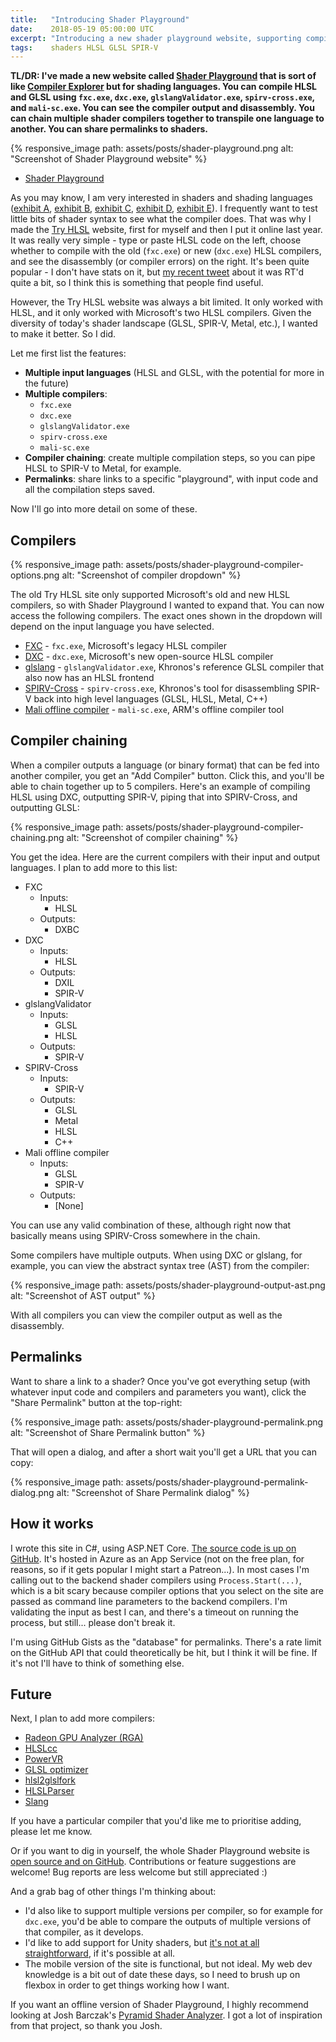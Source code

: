 ```yaml
---
title:   "Introducing Shader Playground"
date:    2018-05-19 05:00:00 UTC
excerpt: "Introducing a new shader playground website, supporting compilation and transpilation of HLSL and GLSL"
tags:    shaders HLSL GLSL SPIR-V
---
```


**TL/DR: I've made a new website called [Shader Playground](http://shader-playground.timjones.io) that is sort of like [Compiler Explorer](https://godbolt.org/) but for shading languages. You can compile HLSL and GLSL using `fxc.exe`, `dxc.exe`, `glslangValidator.exe`, `spirv-cross.exe`, and `mali-sc.exe`. You can see the compiler output and disassembly. You can chain multiple shader compilers together to transpile one language to another. You can share permalinks to shaders.**

{% responsive_image path: assets/posts/shader-playground.png alt: "Screenshot of Shader Playground website" %}

* [Shader Playground](http://shader-playground.timjones.io)

As you may know, I am very interested in shaders and shading languages ([exhibit A](/blog/archive/2010/12/30/stitchup-in-action), [exhibit B](/blog/archive/2014/01/07/introducing-hlslunit-unit-tests-for-your-hlsl-shader-code), [exhibit C](/blog/archive/2014/11/24/getting-started-with-jetbrains-nitra), [exhibit D](/blog/archive/2015/09/02/parsing-direct3d-shader-bytecode), [exhibit E](/blog/archive/2015/10/06/introducing-hlsl-tools-for-visual-studio)). I frequently want to test little bits of shader syntax to see what the compiler does. That was why I made the [Try HLSL](/blog/archive/2017/02/11/try-hlsl-online) website, first for myself and then I put it online last year. It was really very simple - type or paste HLSL code on the left, choose whether to compile with the old (`fxc.exe`) or new (`dxc.exe`) HLSL compilers, and see the disassembly (or compiler errors) on the right. It's been quite popular - I don't have stats on it, but [my recent tweet](https://twitter.com/_tim_jones_/status/984034078788870144) about it was RT'd quite a bit, so I think this is something that people find useful.

However, the Try HLSL website was always a bit limited. It only worked with HLSL, and it only worked with Microsoft's two HLSL compilers. Given the diversity of today's shader landscape (GLSL, SPIR-V, Metal, etc.), I wanted to make it better. So I did.

Let me first list the features:

* **Multiple input languages** (HLSL and GLSL, with the potential for more in the future)
* **Multiple compilers**:
  * `fxc.exe`
  * `dxc.exe`
  * `glslangValidator.exe`
  * `spirv-cross.exe`
  * `mali-sc.exe`
* **Compiler chaining**: create multiple compilation steps, so you can pipe HLSL to SPIR-V to Metal, for example.
* **Permalinks**: share links to a specific "playground", with input code and all the compilation steps saved.

Now I'll go into more detail on some of these.

## Compilers

{% responsive_image path: assets/posts/shader-playground-compiler-options.png alt: "Screenshot of compiler dropdown" %}

The old Try HLSL site only supported Microsoft's old and new HLSL compilers, so with Shader Playground I wanted to expand that. You can now access the following compilers. The exact ones shown in the dropdown will depend on the input language you have selected.

* [FXC](https://msdn.microsoft.com/en-us/library/windows/desktop/bb232919(v=vs.85).aspx) - `fxc.exe`, Microsoft's legacy HLSL compiler
* [DXC](https://github.com/Microsoft/DirectXShaderCompiler) - `dxc.exe`, Microsoft's new open-source HLSL compiler
* [glslang](https://github.com/KhronosGroup/glslang) - `glslangValidator.exe`, Khronos's reference GLSL compiler that also now has an HLSL frontend
* [SPIRV-Cross](https://github.com/KhronosGroup/SPIRV-Cross) - `spirv-cross.exe`, Khronos's tool for disassembling SPIR-V back into high level languages (GLSL, HLSL, Metal, C++)
* [Mali offline compiler](https://developer.arm.com/products/software-development-tools/graphics-development-tools/mali-offline-compiler) - `mali-sc.exe`, ARM's offline compiler tool

## Compiler chaining

When a compiler outputs a language (or binary format) that can be fed into another compiler, you get an "Add Compiler" button. Click this, and you'll be able to chain together up to 5 compilers. Here's an example of compiling HLSL using DXC, outputting SPIR-V, piping that into SPIRV-Cross, and outputting GLSL:

{% responsive_image path: assets/posts/shader-playground-compiler-chaining.png alt: "Screenshot of compiler chaining" %}

You get the idea. Here are the current compilers with their input and output languages. I plan to add more to this list:

* FXC
  * Inputs:
    * HLSL
  * Outputs:
    * DXBC
* DXC
  * Inputs:
    * HLSL
  * Outputs:
    * DXIL
    * SPIR-V
* glslangValidator
  * Inputs:
    * GLSL
    * HLSL
  * Outputs:
    * SPIR-V
* SPIRV-Cross
  * Inputs:
    * SPIR-V
  * Outputs:
    * GLSL
    * Metal
    * HLSL
    * C++
* Mali offline compiler
  * Inputs:
    * GLSL
    * SPIR-V
  * Outputs:
    * [None]

You can use any valid combination of these, although right now that basically means using SPIRV-Cross somewhere in the chain.

Some compilers have multiple outputs. When using DXC or glslang, for example, you can view the abstract syntax tree (AST) from the compiler:

{% responsive_image path: assets/posts/shader-playground-output-ast.png alt: "Screenshot of AST output" %}

With all compilers you can view the compiler output as well as the disassembly.

## Permalinks

Want to share a link to a shader? Once you've got everything setup (with whatever input code and compilers and parameters you want), click the "Share Permalink" button at the top-right:

{% responsive_image path: assets/posts/shader-playground-permalink.png alt: "Screenshot of Share Permalink button" %}

That will open a dialog, and after a short wait you'll get a URL that you can copy:

{% responsive_image path: assets/posts/shader-playground-permalink-dialog.png alt: "Screenshot of Share Permalink dialog" %}

## How it works

I wrote this site in C#, using ASP.NET Core. [The source code is up on GitHub](https://github.com/tgjones/shader-playground). It's hosted in Azure as an App Service (not on the free plan, for reasons, so if it gets popular I might start a Patreon...). In most cases I'm calling out to the backend shader compilers using `Process.Start(...)`, which is a bit scary because compiler options that you select on the site are passed as command line parameters to the backend compilers. I'm validating the input as best I can, and there's a timeout on running the process, but still... please don't break it.

I'm using GitHub Gists as the "database" for permalinks. There's a rate limit on the GitHub API that could theoretically be hit, but I think it will be fine. If it's not I'll have to think of something else.

## Future

Next, I plan to add more compilers:

* [Radeon GPU Analyzer (RGA)](https://github.com/GPUOpen-Tools/RGA)
* [HLSLcc](https://github.com/Unity-Technologies/HLSLcc)
* [PowerVR](https://community.imgtec.com/developers/powervr/tools/pvrshadereditor/)
* [GLSL optimizer](https://github.com/aras-p/glsl-optimizer)
* [hlsl2glslfork](https://github.com/aras-p/hlsl2glslfork)
* [HLSLParser](https://github.com/Thekla/hlslparser)
* [Slang](https://github.com/shader-slang/slang)

If you have a particular compiler that you'd like me to prioritise adding, please let me know.

Or if you want to dig in yourself, the whole Shader Playground website is [open source and on GitHub](https://github.com/tgjones/shader-playground). Contributions or feature suggestions are welcome! Bug reports are less welcome but still appreciated :)

And a grab bag of other things I'm thinking about:

* I'd also like to support multiple versions per compiler, so for example for `dxc.exe`, you'd be able to compare the outputs of multiple versions of that compiler, as it develops.
* I'd like to add support for Unity shaders, but [it's not at all straightforward](https://twitter.com/_tim_jones_/status/993813451276369921), if it's possible at all.
* The mobile version of the site is functional, but not ideal. My web dev knowledge is a bit out of date these days, so I need to brush up on flexbox in order to get things working how I want.

If you want an offline version of Shader Playground, I highly recommend looking at Josh Barczak's [Pyramid Shader Analyzer](https://github.com/jbarczak/Pyramid). I got a lot of inspiration from that project, so thank you Josh.